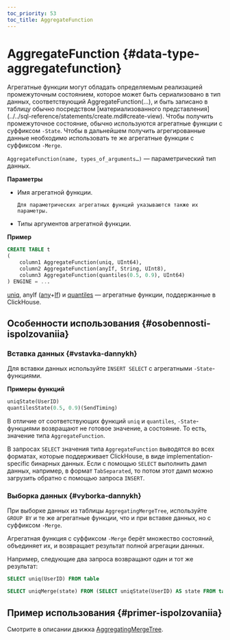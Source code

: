 ```yaml
---
toc_priority: 53
toc_title: AggregateFunction
---
```


# AggregateFunction {#data-type-aggregatefunction}

Агрегатные функции могут обладать определяемым реализацией промежуточным состоянием, которое может быть сериализовано в тип данных, соответствующий AggregateFunction(…), и быть записано в таблицу обычно посредством [материализованного представления] (../../sql-reference/statements/create.md#create-view). Чтобы получить промежуточное состояние, обычно используются агрегатные функции с суффиксом `-State`. Чтобы в дальнейшем получить агрегированные данные необходимо использовать те же агрегатные функции с суффиксом `-Merge`.

`AggregateFunction(name, types_of_arguments…)` — параметрический тип данных.

**Параметры**

-   Имя агрегатной функции.

        Для параметрических агрегатных функций указываются также их параметры.

-   Типы аргументов агрегатной функции.

**Пример**

``` sql
CREATE TABLE t
(
    column1 AggregateFunction(uniq, UInt64),
    column2 AggregateFunction(anyIf, String, UInt8),
    column3 AggregateFunction(quantiles(0.5, 0.9), UInt64)
) ENGINE = ...
```

[uniq](../../sql-reference/data-types/aggregatefunction.md#agg_function-uniq), anyIf ([any](../../sql-reference/data-types/aggregatefunction.md#agg_function-any)+[If](../../sql-reference/data-types/aggregatefunction.md#agg-functions-combinator-if)) и [quantiles](../../sql-reference/data-types/aggregatefunction.md) — агрегатные функции, поддержанные в ClickHouse.

## Особенности использования {#osobennosti-ispolzovaniia}

### Вставка данных {#vstavka-dannykh}

Для вставки данных используйте `INSERT SELECT` с агрегатными `-State`-функциями.

**Примеры функций**

``` sql
uniqState(UserID)
quantilesState(0.5, 0.9)(SendTiming)
```

В отличие от соответствующих функций `uniq` и `quantiles`, `-State`-функциями возвращают не готовое значение, а состояние. То есть, значение типа `AggregateFunction`.

В запросах `SELECT` значения типа `AggregateFunction` выводятся во всех форматах, которые поддерживает ClickHouse, в виде implementation-specific бинарных данных. Если с помощью `SELECT` выполнить дамп данных, например, в формат `TabSeparated`, то потом этот дамп можно загрузить обратно с помощью запроса `INSERT`.

### Выборка данных {#vyborka-dannykh}

При выборке данных из таблицы `AggregatingMergeTree`, используйте `GROUP BY` и те же агрегатные функции, что и при вставке данных, но с суффиксом `-Merge`.

Агрегатная функция с суффиксом `-Merge` берёт множество состояний, объединяет их, и возвращает результат полной агрегации данных.

Например, следующие два запроса возвращают один и тот же результат:

``` sql
SELECT uniq(UserID) FROM table

SELECT uniqMerge(state) FROM (SELECT uniqState(UserID) AS state FROM table GROUP BY RegionID)
```

## Пример использования {#primer-ispolzovaniia}

Смотрите в описании движка [AggregatingMergeTree](../../sql-reference/data-types/aggregatefunction.md).

